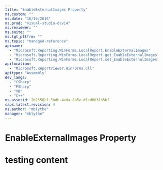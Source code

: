 ```yaml
---
title: "EnableExternalImages Property"
ms.custom: ""
ms.date: "10/19/2016"
ms.prod: "visual-studio-dev14"
ms.reviewer: ""
ms.suite: ""
ms.tgt_pltfrm: ""
ms.topic: "managed-reference"
apiname: 
  - "Microsoft.Reporting.WinForms.LocalReport.EnableExternalImages"
  - "Microsoft.Reporting.WinForms.LocalReport.get_EnableExternalImages"
  - "Microsoft.Reporting.WinForms.LocalReport.set_EnableExternalImages"
apilocation: 
  - "Microsoft.ReportViewer.WinForms.dll"
apitype: "Assembly"
dev_langs: 
  - "CSharp"
  - "FSharp"
  - "VB"
  - "C++"
ms.assetid: 2b2558bf-5bdb-4ada-8a5e-d1ed0031b5bf
caps.latest.revision: 4
ms.author: "mblythe"
manager: "mblythe"
---
```

# EnableExternalImages Property
# testing content